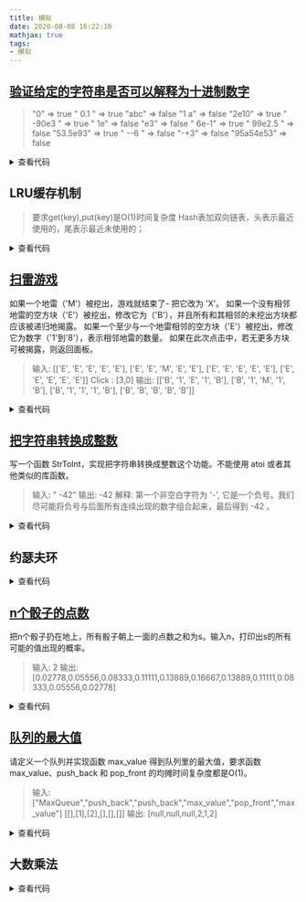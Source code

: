 ```yaml
---
title: 模拟
date: 2020-08-08 16:22:10
mathjax: true
tags:
- 模拟
---
```


## [验证给定的字符串是否可以解释为十进制数字](https://leetcode-cn.com/problems/valid-number/)

> "0" => true
" 0.1 " => true
"abc" => false
"1 a" => false
"2e10" => true
" -90e3   " => true
" 1e" => false
"e3" => false
" 6e-1" => true
" 99e2.5 " => false
"53.5e93" => true
" --6 " => false
"-+3" => false
"95a54e53" => false

<details><summary>查看代码</summary><pre><code>
class Solution {
public:
    bool isNumber(string s) {//模拟： '.', 'e'只能出现一次，'+','-'只能出现在数字前面或'e'后面且最多出现两次，'e'后面要出现数字不能出现'.'；其他情况不是数字
        //去掉首尾空格
        s.erase(0, s.find_first_not_of(" "));
        s.erase(s.find_last_not_of(" ") + 1);

        bool isNumber = false, dotFlag = false, plusFlag = false, eFlag = false, minusFlag = false;
        for (int i = 0; i < s.size(); i++) {
            if ('0' <= s[i] && s[i] <= '9') {
                isNumber = true;
            }
            else if ((s[i] == '+' && !plusFlag && !isNumber && !dotFlag) || (s[i] == '+' && !plusFlag && !isNumber && eFlag)) {/*'+'只能出现在数字前面或
                'e'后面且最多出现两次， !dotFlag防止".+"这种情况*/
                plusFlag = true;
                isNumber = false;
            }
            else if ((s[i] == '-' && !minusFlag && !isNumber && !dotFlag) || (s[i] == '-' && !minusFlag && !isNumber && eFlag)) {/*'-'只能出现在数字前面或
                'e'后面且最多出现两次， !dotFlag防止".-"这种情况*/
                minusFlag = true;
                isNumber = false;
            }
            else if (s[i] == 'e' && !eFlag && isNumber) {/* 'e'只能出现一次且前后必须出现数字，出现'e'和可以再次出现'+','-'*/
                eFlag = true;
                isNumber = false;
                minusFlag = false;
                plusFlag = false;
            }
            else if (s[i] == '.' && !dotFlag && !eFlag) {/* '.'只能出现一次且不能出现再'e'后面*/
                dotFlag = true;
            }
            else return false;
        }
        return isNumber;
    }
};
</code></pre></details>

## LRU缓存机制

> 要求get(key),put(key)是O(1)时间复杂度
Hash表加双向链表，头表示最近使用的，尾表示最近未使用的；

<details><summary>查看代码</summary><pre><code>
struct DLinkedNode{
    int key, val;
    DLinkedNode* prev;
    DLinkedNode* next;
    DLinkedNode(int k = 0, int v = 0) :key(k), val(v), prev(nullptr), next(nullptr) {}
};

class LRUCache {
private:
    unordered_map<int, DLinkedNode*> Cache;
    DLinkedNode* head;
    DLinkedNode* tail;
    int size;
    int capacity;
public:
    LRUCache(int _capacity = 0); 
    int get(int key);
    void put(int key, int value);
    void moveTohead(DLinkedNode* node);
    void addTohead(DLinkedNode* node);
    void removeNode(DLinkedNode* node);
    DLinkedNode* removeTail();
};

int main() {
    //int a;
    //cin >> a;
    LRUCache cache(2);
    cache.put(1, 1);
    cache.put(2, 2);
    cout << cache.get(1) << endl;
    cout << cache.get(2) << endl;
    cache.put(3, 3);
    cout << cache.get(1) << endl;
    return 0;
}

LRUCache::LRUCache(int _capacity) : capacity(_capacity), size(0) {
    // 使用伪头部和伪尾部节点
    head = new DLinkedNode();
    tail = new DLinkedNode();
    head->next = tail;
    tail->prev = head;
}
int LRUCache::get(int key)
{
    if (!Cache.count(key)) {
        return -1;
    }
    // 如果 key 存在，先通过哈希表定位，再移到头部
    DLinkedNode* node = Cache[key];
    this->moveTohead(node);
    return node->val;
}

void LRUCache::put(int key, int value)
{
    if (!Cache.count(key)) {
        // 如果 key 不存在，创建一个新的节点
        DLinkedNode* node = new DLinkedNode(key, value);
        // 添加进哈希表
        Cache[key] = node;
        // 添加至双向链表的头部
        this->addTohead(node);
        ++size;
        if (size > capacity) {
            // 如果超出容量，删除双向链表的尾部节点
            DLinkedNode* removed = removeTail();
            // 删除哈希表中对应的项
            Cache.erase(removed->key);
            // 防止内存泄漏
            delete removed;
            --size;
        }
    }
    else {
        // 如果 key 存在，先通过哈希表定位，再修改 value，并移到头部
        DLinkedNode* node = Cache[key];
        node->val = value;
        this->moveTohead(node);
    }
}

void LRUCache::moveTohead(DLinkedNode* node)
{
    addTohead(node);
    removeNode(node);
}

void LRUCache::addTohead(DLinkedNode* node)
{
    head->next->prev = node;
    node->next = head->next;
    head->next = node;
    node->prev = head;
}

void LRUCache::removeNode(DLinkedNode* node)
{
    node->prev->next = node->next;
    node->next->prev = node->prev;
}

DLinkedNode* LRUCache::removeTail()
{
    DLinkedNode* node = tail->prev;
    removeNode(node);
    return node;
}
</code></pre></details>

## [扫雷游戏](https://leetcode-cn.com/problems/minesweeper/)

如果一个地雷（'M'）被挖出，游戏就结束了- 把它改为 'X'。
如果一个没有相邻地雷的空方块（'E'）被挖出，修改它为（'B'），并且所有和其相邻的未挖出方块都应该被递归地揭露。
如果一个至少与一个地雷相邻的空方块（'E'）被挖出，修改它为数字（'1'到'8'），表示相邻地雷的数量。
如果在此次点击中，若无更多方块可被揭露，则返回面板。

> 输入: 
[['E', 'E', 'E', 'E', 'E'],
 ['E', 'E', 'M', 'E', 'E'],
 ['E', 'E', 'E', 'E', 'E'],
 ['E', 'E', 'E', 'E', 'E']]
Click : [3,0]
输出: 
[['B', '1', 'E', '1', 'B'],
 ['B', '1', 'M', '1', 'B'],
 ['B', '1', '1', '1', 'B'],
 ['B', 'B', 'B', 'B', 'B']]

<details><summary>查看代码</summary><pre><code>
class Solution {
private:
    int dir[8][2] = { { -1,0 }, {-1,1},{0,1},{1,1},{1,0},{1,-1},{0,-1},{-1,-1} };

public:
    int getNum(vector<vector<char>>& board, vector<int>& click) {
        int ans = 0, _i, _j;
        for (int i = 0; i < 8; i++) {
            _i = click[0] + dir[i][0]; _j = click[1] + dir[i][1];
            if (_i >= 0 && _i < board.size() && _j >= 0 && _j < board[0].size() && board[_i][_j] == 'M')ans++;
        }
        return ans;
    }
    void helper(vector<vector<char>>& board, vector<int>& click, vector<vector<int>> &visited) {
        if (board[click[0]][click[1]] == 'M'&&!visited[click[0]][click[1]]) {
            visited[click[0]][click[1]] = 1;
            board[click[0]][click[1]] = 'X';
            return;
        }
        else if (board[click[0]][click[1]] == 'E'&&!visited[click[0]][click[1]]) {
            int temp = getNum(board, click);
            if (temp != 0) {
                visited[click[0]][click[1]] = 1;
                board[click[0]][click[1]] = temp + '0';
                return;
            }
            else {
                visited[click[0]][click[1]] = 1;
                board[click[0]][click[1]] =  'B';
                for (int i = 0; i < 8; i++) {
                    int _i = click[0], _j = click[1];
                    click[0] = click[0] + dir[i][0], click[1] = click[1] + dir[i][1];
                    if (click[0] >= 0 && click[0] < board.size() && click[1] >= 0 && click[1] < board[0].size())
                        helper(board, click, visited);
                    click[1]=_j;
                    click[0]=_i;
                }
                return;
            }
        }
        return;
    }
    vector<vector<char>> updateBoard(vector<vector<char>>& board, vector<int>& click) {
        if (board.size() == 0 || board[0].size() == 0)return board;
        vector<vector<int>> visited(board.size(), vector<int>(board[0].size(), 0));
        helper(board, click, visited);
        return board;
    }
};
</code></pre></details>

## [把字符串转换成整数](https://leetcode-cn.com/problems/ba-zi-fu-chuan-zhuan-huan-cheng-zheng-shu-lcof/)
写一个函数 StrToInt，实现把字符串转换成整数这个功能。不能使用 atoi 或者其他类似的库函数。

>输入: "   -42"
输出: -42
解释: 第一个非空白字符为 '-', 它是一个负号。我们尽可能将负号与后面所有连续出现的数字组合起来，最后得到 -42 。

<details><summary>查看代码</summary><pre><code>
class Solution {
public:
    int strToInt(string str) {
        if (str.size() == 0)return 0;
        long long ans = 0, flag = 1;
        str.erase(0,str.find_first_not_of(' '));
        if(str.find_first_of(' ') != string::npos) str.erase(str.find_first_of(' '));
        int i = 0;
        if (str[0] == '-') {
            flag = -1;
            i++;
        }
        for (; i < str.size(); i++) {
            if(str[i]=='+'&&i==0)continue;//'+'在第一位跳过
            if (str[i] <= '9' && str[i] >= '0')
                ans = ans * 10 + str[i] - '0';
            else break;//遇到非数字则跳出
            if(ans>INT_MAX)return flag==1?INT_MAX: INT_MIN;//超过int的范围
        }
        return flag*ans;
    }
};
</code></pre></details>

## 约瑟夫环

<details><summary>查看代码</summary><pre><code>
class Node {
public:
    int val;
    Node* next;

    Node(int _val) {
        val = _val;
        next = NULL;
    }
};

class Solution {
public:
    int lastRemaining(int n, int m) {
        int ans;
        Node* l = new Node(0), * p, * pre;
        p = l;
        for (int i = 0; i < n; i++) {
            Node* t = new Node(i);
            p->next = t;
            p = p->next;
        }
        l = l->next;
        p->next = l;
        pre = p;
        p = l;
        while (n > 1) {
            for (int i = 1; i < m; i++) {
                pre = p;
                p = p->next;
            }
            pre->next = p->next;
            delete p;
            p = pre->next;
            n--;
        }
        return p->val;
    }
};
</code></pre></details>

## [n个骰子的点数](https://leetcode-cn.com/problems/nge-tou-zi-de-dian-shu-lcof/)
把n个骰子扔在地上，所有骰子朝上一面的点数之和为s。输入n，打印出s的所有可能的值出现的概率。

>输入: 2
输出: [0.02778,0.05556,0.08333,0.11111,0.13889,0.16667,0.13889,0.11111,0.08333,0.05556,0.02778]

<details><summary>查看代码</summary><pre><code>
//掷掷骰子的出现点数的概率
class Solution {
private:
    map<int, double> t;
    map<int, double> s;
    vector<double> ans;
public:
    vector<double> twoSum(int n) {
        for (int i = 1; i < 7; i++) s[i] = 1.0 / 6;
        n--;
        while (n--) {
            t.clear();
            for (int i = 1; i < 7; i++) {
                for (auto it = s.begin(); it != s.end(); it++) {
                    if (t.count(it->first + i) == 0) {
                        t[it->first + i] = it->second * 1.0 / 6;
                    }else{
                        t[it->first + i] = it->second * 1.0 / 6 + t[it->first + i];
                    }
                }
            }
            s.clear();
            for (auto it = t.begin(); it != t.end(); it++)s[it->first] = it->second;
        }
        for (auto it = s.begin(); it != s.end(); it++)ans.push_back(it->second);
        return ans;
    }
};
</code></pre></details>

## [队列的最大值](https://leetcode-cn.com/problems/dui-lie-de-zui-da-zhi-lcof/)
请定义一个队列并实现函数 max_value 得到队列里的最大值，要求函数max_value、push_back 和 pop_front 的均摊时间复杂度都是O(1)。

>输入: 
["MaxQueue","push_back","push_back","max_value","pop_front","max_value"]
[[],[1],[2],[],[],[]]
输出: [null,null,null,2,1,2]

<details><summary>查看代码</summary><pre><code>
//利用双端队列保存最大值
class MaxQueue {
private:
    queue<int> s;
    deque<int> t;
public:
    MaxQueue() {

    }
    
    int max_value() {
        if (!t.empty())return t.back();
        else return -1;
    }
    
    void push_back(int value) {
        while (!t.empty() && value > t.front())t.pop_front();
        s.push(value);
        t.push_front(value);
    }
    int pop_front() {
        if (!s.empty()) {
            if (s.front() == t.back())t.pop_back();
            int t = s.front();
            s.pop();
            return t;
        }
        else return -1;
    }
};
</code></pre></details>

## 大数乘法

<details><summary>查看代码</summary><pre><code>
vector<int> bigNumberMultiply2(vector<int> num1, vector<int> num2) {
    // 分配一个空间，用来存储运算的结果，num1长的数 * num2长的数，结果不会超过num1+num2长
    vector<int> result(num1.size() + num2.size());

    // 先不考虑进位问题，根据竖式的乘法运算，num1的第i位与num2的第j位相乘，结果应该存放在结果的第i+j位上
    for (int i = 0; i < num1.size(); i++) {
        for (int j = 0; j < num2.size(); j++) {
            result[i + j +1] += num1[i] * num2[j];	 // (因为进位的问题，最终放置到第i+j+1位)
        }
    }
    
    //单独处理进位
    for (int k = result.size() - 1; k > 0; k--) {
        if (result[k] >= 10) {
            result[k - 1] += result[k] / 10;
            result[k] %= 10;
        }
    }
    return result;
}
</code></pre></details>
